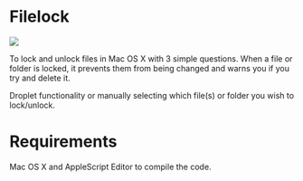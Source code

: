 Filelock
========
<img src="https://raw.github.com/xeoron/Filelock/master/filelock_screenshot.png"/>

To lock and unlock files in Mac OS X with 3 simple questions. When a file or folder is locked, it prevents them from being changed and warns you if you try and delete it.

Droplet functionality or manually selecting which file(s) or folder you wish to lock/unlock.

Requirements
========
Mac OS X and AppleScript Editor to compile the code.
